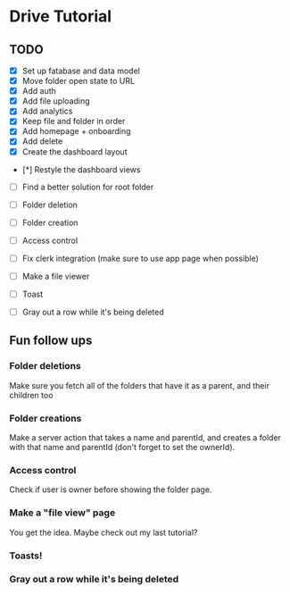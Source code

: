 # Drive Tutorial

## TODO

- [x] Set up fatabase and data model
- [x] Move folder open state to URL
- [x] Add auth
- [x] Add file uploading
- [x] Add analytics
- [x] Keep file and folder in order
- [x] Add homepage + onboarding
- [x] Add delete
- [x] Create the dashboard layout
- [*] Restyle the dashboard views
- [ ] Find a better solution for root folder
- [ ] Folder deletion
- [ ] Folder creation
- [ ] Access control
- [ ] Fix clerk integration (make sure to use app page when possible)
- [ ] Make a file viewer
- [ ] Toast
- [ ] Gray out a row while it's being deleted


## Fun follow ups

### Folder deletions

Make sure you fetch all of the folders that have it as a parent, and their children too

### Folder creations

Make a server action that takes a name and parentId, and creates a folder with that name and parentId (don't forget to set the ownerId).

### Access control

Check if user is owner before showing the folder page.

### Make a "file view" page

You get the idea. Maybe check out my last tutorial?

### Toasts!

### Gray out a row while it's being deleted
